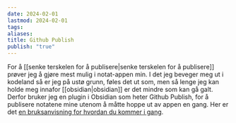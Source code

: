 ```yaml
---
date: 2024-02-01
lastmod: 2024-02-01
tags: 
aliases: 
title: Github Publish
publish: "true"
---
```


For å [[senke terskelen for å publisere|senke terskelen for å publisere]] prøver jeg å gjøre mest mulig i notat-appen min. I det jeg beveger meg ut i kodeland så er jeg på ustø grunn, føles det ut som, men så lenge jeg kan holde meg innafor [[obsidian|obsidian]] er det mindre som kan gå galt. Derfor bruker jeg en plugin i Obsidian som heter Github Publish, for å publisere notatene mine utenom å måtte hoppe ut av appen en gang. Her er det [en bruksanvisning for hvordan du kommer i gang](https://flowerbed.bluerose.garden/Using-Quartz-&-Github-Publisher).
